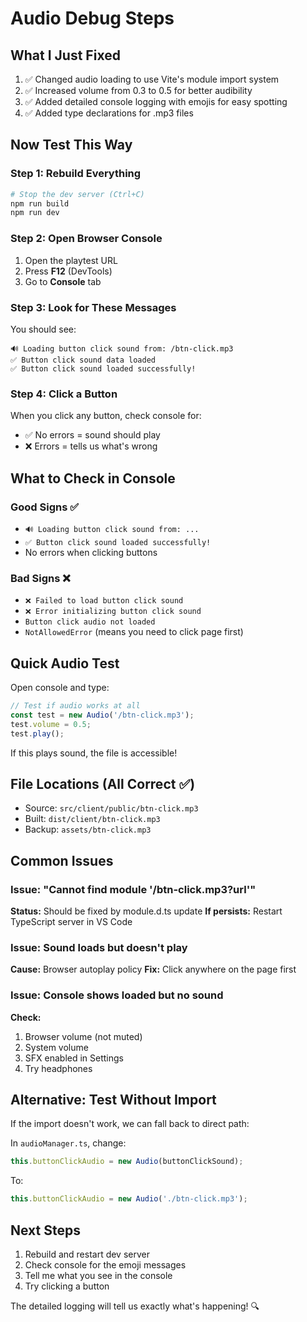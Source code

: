 # Audio Debug Steps

## What I Just Fixed

1. ✅ Changed audio loading to use Vite's module import system
2. ✅ Increased volume from 0.3 to 0.5 for better audibility  
3. ✅ Added detailed console logging with emojis for easy spotting
4. ✅ Added type declarations for .mp3 files

## Now Test This Way

### Step 1: Rebuild Everything
```bash
# Stop the dev server (Ctrl+C)
npm run build
npm run dev
```

### Step 2: Open Browser Console
1. Open the playtest URL
2. Press **F12** (DevTools)
3. Go to **Console** tab

### Step 3: Look for These Messages

You should see:
```
🔊 Loading button click sound from: /btn-click.mp3
✅ Button click sound data loaded
✅ Button click sound loaded successfully!
```

### Step 4: Click a Button

When you click any button, check console for:
- ✅ No errors = sound should play
- ❌ Errors = tells us what's wrong

## What to Check in Console

### Good Signs ✅
- `🔊 Loading button click sound from: ...` 
- `✅ Button click sound loaded successfully!`
- No errors when clicking buttons

### Bad Signs ❌
- `❌ Failed to load button click sound`
- `❌ Error initializing button click sound`
- `Button click audio not loaded`
- `NotAllowedError` (means you need to click page first)

## Quick Audio Test

Open console and type:
```javascript
// Test if audio works at all
const test = new Audio('/btn-click.mp3');
test.volume = 0.5;
test.play();
```

If this plays sound, the file is accessible!

## File Locations (All Correct ✅)
- Source: `src/client/public/btn-click.mp3`
- Built: `dist/client/btn-click.mp3`
- Backup: `assets/btn-click.mp3`

## Common Issues

### Issue: "Cannot find module '/btn-click.mp3?url'"
**Status:** Should be fixed by module.d.ts update
**If persists:** Restart TypeScript server in VS Code

### Issue: Sound loads but doesn't play
**Cause:** Browser autoplay policy
**Fix:** Click anywhere on the page first

### Issue: Console shows loaded but no sound
**Check:**
1. Browser volume (not muted)
2. System volume
3. SFX enabled in Settings
4. Try headphones

## Alternative: Test Without Import

If the import doesn't work, we can fall back to direct path:

In `audioManager.ts`, change:
```typescript
this.buttonClickAudio = new Audio(buttonClickSound);
```

To:
```typescript
this.buttonClickAudio = new Audio('./btn-click.mp3');
```

## Next Steps

1. Rebuild and restart dev server
2. Check console for the emoji messages
3. Tell me what you see in the console
4. Try clicking a button

The detailed logging will tell us exactly what's happening! 🔍
